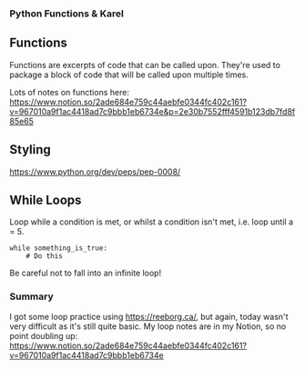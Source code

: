 ### Python Functions & Karel

## Functions
Functions are excerpts of code that can be called upon. They're used to package a block of code that will be called upon multiple times.

Lots of notes on functions here:
https://www.notion.so/2ade684e759c44aebfe0344fc402c161?v=967010a9f1ac4418ad7c9bbb1eb6734e&p=2e30b7552fff4591b123db7fd8f85e65

## Styling
https://www.python.org/dev/peps/pep-0008/


## While Loops
Loop while a condition is met, or whilst a condition isn't met, i.e. loop until a = 5.

    while something_is_true:
        # Do this

Be careful not to fall into an infinite loop!

### Summary
I got some loop practice using https://reeborg.ca/, but again, today wasn't very difficult as it's still quite basic.
My loop notes are in my Notion, so no point doubling up: https://www.notion.so/2ade684e759c44aebfe0344fc402c161?v=967010a9f1ac4418ad7c9bbb1eb6734e

